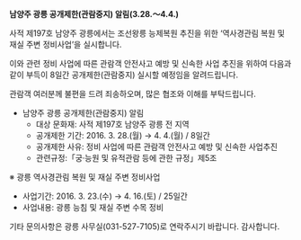 **남양주 광릉 공개제한(관람중지) 알림(3.28.〜4.4.)**

사적 제197호 남양주 광릉에서는 조선왕릉 능제복원 추진을 위한 ‘역사경관림 복원 및 재실 주변 정비사업’을 실시합니다.

이와 관련 정비 사업에 따른 관람객 안전사고 예방 및 신속한 사업 추진을 위하여 다음과 같이 부득이 8일간 공개제한(관람중지) 실시할 예정임을 알려드립니다.

관람객 여러분께 불편을 드려 죄송하오며, 많은 협조와 이해를 부탁드립니다.

- 남양주 광릉 공개제한(관람중지) 알림
  - 대상 문화재: 사적 제197호 남양주 광릉 전 지역
  - 공개제한 기간: 2016. 3. 28.(월) → 4. 4.(월) / 8일간
  - 공개제한 사유: 정비 사업에 따른 관람객 안전사고 예방 및 신속한 사업추진
  - 관련규정:「궁‧능원 및 유적관람 등에 관한 규정」제5조

※ 광릉 역사경관림 복원 및 재실 주변 정비사업
  - 사업기간: 2016. 3. 23.(수) → 4. 16.(토) / 25일간
  - 사업내용: 광릉 능침 및 재실 주변 수목 정비

기타 문의사항은 광릉 사무실(031-527-7105)로 연락주시기 바랍니다. 감사합니다.